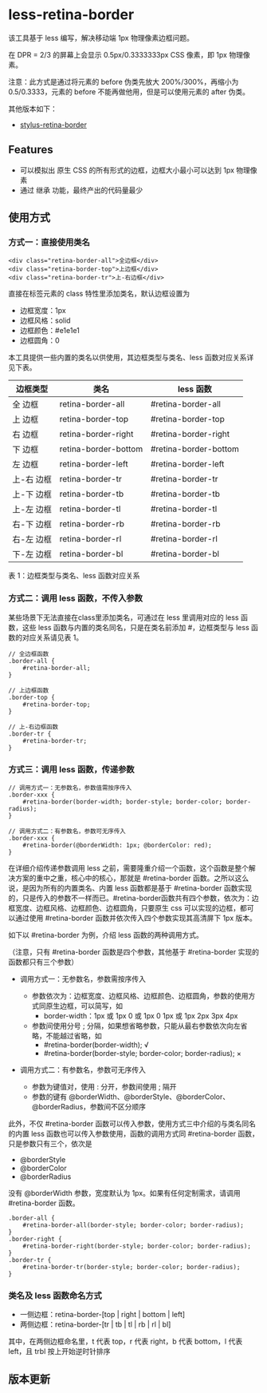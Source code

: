 # less-retina-border

该工具基于 less 编写，解决移动端 1px 物理像素边框问题。

在 DPR = 2/3 的屏幕上会显示 0.5px/0.3333333px CSS 像素，即 1px 物理像素。

注意：此方式是通过将元素的 before 伪类先放大 200%/300%，再缩小为 0.5/0.3333，元素的 before 不能再做他用，但是可以使用元素的 after 伪类。

其他版本如下：
- [stylus-retina-border](https://www.npmjs.com/package/stylus-retina-border)


## Features
- 可以模拟出 原生 CSS 的所有形式的边框，边框大小最小可以达到 1px 物理像素
- 通过 继承 功能，最终产出的代码量最少


## 使用方式

### 方式一：直接使用类名
```
<div class="retina-border-all">全边框</div>
<div class="retina-border-top">上边框</div>
<div class="retina-border-tr">上-右边框</div>

```
直接在标签元素的 class 特性里添加类名，默认边框设置为
- 边框宽度：1px
- 边框风格：solid
- 边框颜色：#e1e1e1
- 边框圆角：0

本工具提供一些内置的类名以供使用，其边框类型与类名、less 函数对应关系详见下表。

边框类型 | 类名 | less 函数
---|---|---
全       边框 | retina-border-all | #retina-border-all
上       边框 | retina-border-top | #retina-border-top
右       边框 | retina-border-right | #retina-border-right
下       边框 | retina-border-bottom | #retina-border-bottom
左       边框 | retina-border-left | #retina-border-left
上-右    边框 | retina-border-tr | #retina-border-tr
上-下    边框 | retina-border-tb | #retina-border-tb
上-左    边框 | retina-border-tl | #retina-border-tl
右-下    边框 | retina-border-rb | #retina-border-rb
右-左    边框 | retina-border-rl | #retina-border-rl
下-左    边框 | retina-border-bl | #retina-border-bl

表 1：边框类型与类名、less 函数对应关系


### 方式二：调用 less 函数，不传入参数

某些场景下无法直接在class里添加类名，可通过在 less 里调用对应的 less 函数，这些 less 函数与内置的类名同名，只是在类名前添加 #，边框类型与 less 函数的对应关系请见表 1。

```
// 全边框函数
.border-all {
    #retina-border-all;
}

// 上边框函数
.border-top {
    #retina-border-top;
}

// 上-右边框函数
.border-tr {
    #retina-border-tr;
}
```

### 方式三：调用 less 函数，传递参数
```
// 调用方式一：无参数名，参数值需按序传入
.border-xxx {
    #retina-border(border-width; border-style; border-color; border-radius);
}

// 调用方式二：有参数名，参数可无序传入
.border-xxx {
    #retina-border(@borderWidth: 1px; @borderColor: red);
}
```
在详细介绍传递参数调用 less 之前，需要隆重介绍一个函数，这个函数是整个解决方案的重中之重，核心中的核心，那就是 #retina-border 函数。之所以这么说，是因为所有的内置类名、内置 less 函数都是基于 #retina-border 函数实现的，只是传入的参数不一样而已。#retina-border函数共有四个参数，依次为：边框宽度、边框风格、边框颜色、边框圆角，只要原生 css 可以实现的边框，都可以通过使用 #retina-border 函数并依次传入四个参数实现其高清屏下 1px 版本。

如下以 #retina-border 为例，介绍 less 函数的两种调用方式。

（注意，只有 #retina-border 函数是四个参数，其他基于 #retina-border 实现的函数都只有三个参数）
- 调用方式一：无参数名，参数需按序传入
    - 参数依次为：边框宽度、边框风格、边框颜色、边框圆角，参数的使用方式同原生边框，可以简写，如
        - border-width：1px 或 1px 0 或 1px 0 1px 或 1px 2px 3px 4px
    - 参数间使用分号 ; 分隔，如果想省略参数，只能从最右参数依次向左省略，不能越过省略，如
        - #retina-border(border-width); √
        - #retina-border(border-style; border-color; border-radius); ×

- 调用方式二：有参数名，参数可无序传入
    - 参数为键值对，使用 : 分开，参数间使用 ; 隔开
    - 参数的键有 @borderWidth、@borderStyle、@borderColor、@borderRadius，参数间不区分顺序


此外，不仅 #retina-border 函数可以传入参数，使用方式三中介绍的与类名同名的内置 less 函数也可以传入参数使用，函数的调用方式同 #retina-border 函数，只是参数只有三个，依次是

- @borderStyle
- @borderColor
- @borderRadius

没有 @borderWidth 参数，宽度默认为 1px。如果有任何定制需求，请调用 #retina-border 函数。
```
.border-all {
    #retina-border-all(border-style; border-color; border-radius);
}
.border-right {
    #retina-border-right(border-style; border-color; border-radius);
}
.border-tr {
    #retina-border-tr(border-style; border-color; border-radius);
}
```

### 类名及 less 函数命名方式
- 一侧边框：retina-border-[top | right | bottom | left]
- 两侧边框：retina-border-[tr | tb | tl | rb | rl | bl]

其中，在两侧边框命名里，t 代表 top，r 代表 right，b 代表 bottom，l 代表 left，且 trbl 按上开始逆时针排序


## 版本更新

